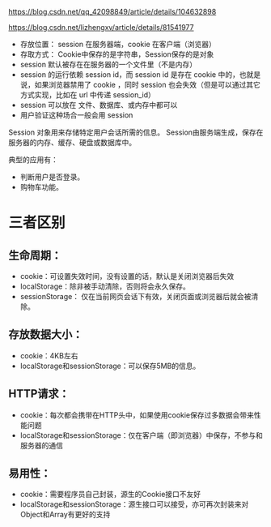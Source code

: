 https://blog.csdn.net/qq_42098849/article/details/104632898

https://blog.csdn.net/lizhengxv/article/details/81541977
+ 存放位置： session 在服务器端，cookie 在客户端（浏览器）
+ 存取方式： Cookie中保存的是字符串，Session保存的是对象
+ session 默认被存在在服务器的一个文件里（不是内存）
+ session 的运行依赖 session id，而 session id 是存在 cookie 中的，也就是说，如果浏览器禁用了 cookie ，同时 session 也会失效（但是可以通过其它方式实现，比如在 url 中传递 session_id）
+ session 可以放在 文件、数据库、或内存中都可以
+ 用户验证这种场合一般会用 session

Session 对象用来存储特定用户会话所需的信息。 Session由服务端生成，保存在服务器的内存、缓存、硬盘或数据库中。

典型的应用有：
+ 判断用户是否登录。
+ 购物车功能。

# 三者区别
## 生命周期：
+ cookie：可设置失效时间，没有设置的话，默认是关闭浏览器后失效
+ localStorage：除非被手动清除，否则将会永久保存。
+ sessionStorage： 仅在当前网页会话下有效，关闭页面或浏览器后就会被清除。
## 存放数据大小：
+ cookie：4KB左右
+ localStorage和sessionStorage：可以保存5MB的信息。
## HTTP请求：
+ cookie：每次都会携带在HTTP头中，如果使用cookie保存过多数据会带来性能问题
+ localStorage和sessionStorage：仅在客户端（即浏览器）中保存，不参与和服务器的通信
## 易用性：
+ cookie：需要程序员自己封装，源生的Cookie接口不友好
+ localStorage和sessionStorage：源生接口可以接受，亦可再次封装来对Object和Array有更好的支持